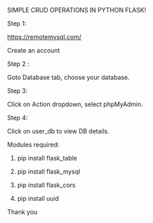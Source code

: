 SIMPLE CRUD OPERATIONS IN PYTHON FLASK!

Step 1:

https://remotemysql.com/

Create an account

Step 2 :

Goto Database tab, choose your database.

Step 3:

Click on Action dropdown, select phpMyAdmin.

Step 4:

Click on user_db to view DB details.


Modules required:

1. pip install flask_table

2. pip install flask_mysql

3. pip install flask_cors

4. pip install uuid


Thank you

